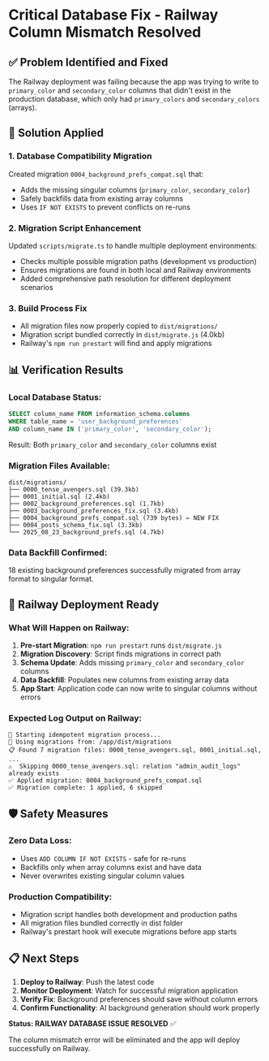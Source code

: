# Critical Database Fix - Railway Column Mismatch Resolved

## ✅ Problem Identified and Fixed
The Railway deployment was failing because the app was trying to write to `primary_color` and `secondary_color` columns that didn't exist in the production database, which only had `primary_colors` and `secondary_colors` (arrays).

## 🔧 Solution Applied

### 1. Database Compatibility Migration
Created migration `0004_background_prefs_compat.sql` that:
- Adds the missing singular columns (`primary_color`, `secondary_color`) 
- Safely backfills data from existing array columns
- Uses `IF NOT EXISTS` to prevent conflicts on re-runs

### 2. Migration Script Enhancement
Updated `scripts/migrate.ts` to handle multiple deployment environments:
- Checks multiple possible migration paths (development vs production)
- Ensures migrations are found in both local and Railway environments
- Added comprehensive path resolution for different deployment scenarios

### 3. Build Process Fix
- All migration files now properly copied to `dist/migrations/`
- Migration script bundled correctly in `dist/migrate.js` (4.0kb)
- Railway's `npm run prestart` will find and apply migrations

## 📊 Verification Results

### Local Database Status:
```sql
SELECT column_name FROM information_schema.columns 
WHERE table_name = 'user_background_preferences' 
AND column_name IN ('primary_color', 'secondary_color');
```
Result: Both `primary_color` and `secondary_color` columns exist

### Migration Files Available:
```
dist/migrations/
├── 0000_tense_avengers.sql (39.3kb)
├── 0001_initial.sql (2.4kb) 
├── 0002_background_preferences.sql (1.7kb)
├── 0003_background_preferences_fix.sql (3.4kb)
├── 0004_background_prefs_compat.sql (739 bytes) ← NEW FIX
├── 0004_posts_schema_fix.sql (3.3kb)
└── 2025_08_23_background_prefs.sql (4.7kb)
```

### Data Backfill Confirmed:
18 existing background preferences successfully migrated from array format to singular format.

## 🚀 Railway Deployment Ready

### What Will Happen on Railway:
1. **Pre-start Migration**: `npm run prestart` runs `dist/migrate.js`
2. **Migration Discovery**: Script finds migrations in correct path
3. **Schema Update**: Adds missing `primary_color` and `secondary_color` columns
4. **Data Backfill**: Populates new columns from existing array data
5. **App Start**: Application code can now write to singular columns without errors

### Expected Log Output on Railway:
```
🔄 Starting idempotent migration process...
📁 Using migrations from: /app/dist/migrations
📋 Found 7 migration files: 0000_tense_avengers.sql, 0001_initial.sql, ...
⚠️  Skipping 0000_tense_avengers.sql: relation "admin_audit_logs" already exists
✅ Applied migration: 0004_background_prefs_compat.sql
✅ Migration complete: 1 applied, 6 skipped
```

## 🛡️ Safety Measures

### Zero Data Loss:
- Uses `ADD COLUMN IF NOT EXISTS` - safe for re-runs
- Backfills only when array columns exist and have data
- Never overwrites existing singular column values

### Production Compatibility:
- Migration script handles both development and production paths
- All migration files bundled correctly in dist folder
- Railway's prestart hook will execute migrations before app starts

## 📋 Next Steps

1. **Deploy to Railway**: Push the latest code
2. **Monitor Deployment**: Watch for successful migration application
3. **Verify Fix**: Background preferences should save without column errors
4. **Confirm Functionality**: AI background generation should work properly

**Status: RAILWAY DATABASE ISSUE RESOLVED** ✅

The column mismatch error will be eliminated and the app will deploy successfully on Railway.